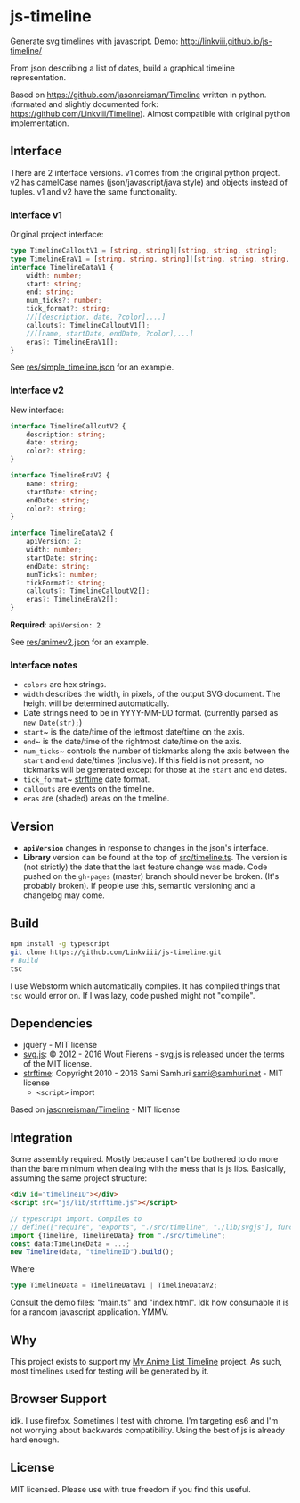 # js-timeline
Generate svg timelines with javascript. Demo: http://linkviii.github.io/js-timeline/

From json describing a list of dates, build a graphical timeline representation. 

Based on https://github.com/jasonreisman/Timeline written in python. (formated and slightly documented fork: https://github.com/Linkviii/Timeline). Almost compatible with original python implementation.


## Interface
There are 2 interface versions. v1 comes from the original python project. v2 has camelCase names (json/javascript/java style) and objects instead of tuples. v1 and v2 have the same functionality.

### Interface v1
Original project interface:

```TypeScript
type TimelineCalloutV1 = [string, string]|[string, string, string];
type TimelineEraV1 = [string, string, string]|[string, string, string, string];
interface TimelineDataV1 {
    width: number;
    start: string;
    end: string;
    num_ticks?: number;
    tick_format?: string;
    //[[description, date, ?color],...]
    callouts?: TimelineCalloutV1[];
    //[[name, startDate, endDate, ?color],...]
    eras?: TimelineEraV1[];
}
```
See [res/simple_timeline.json](res/simple_timeline.json) for an example.

### Interface v2
New interface:

```TypeScript
interface TimelineCalloutV2 {
    description: string;
    date: string;
    color?: string;
}

interface TimelineEraV2 {
    name: string;
    startDate: string;
    endDate: string;
    color?: string;
}

interface TimelineDataV2 {
    apiVersion: 2; 
    width: number;
    startDate: string;
    endDate: string;
    numTicks?: number;
    tickFormat?: string;
    callouts?: TimelineCalloutV2[];
    eras?: TimelineEraV2[];
}
````

**Required**: `apiVersion: 2`

See [res/animev2.json](res/animev2.json) for an example.

### Interface notes
* `colors` are hex strings.
* `width` describes the width, in pixels, of the output SVG document.  The height will be determined automatically.
* Date strings need to be in YYYY-MM-DD format. (currently parsed as `new Date(str);`)
* `start`~ is the date/time of the leftmost date/time on the axis.
* `end`~ is the date/time of the rightmost date/time on the axis.
* `num_ticks`~ controls the number of tickmarks along the axis between the `start` and `end` date/times (inclusive).  If this field is not present, no tickmarks will be generated except for those at the `start` and `end` dates.
* `tick_format`~ [strftime](https://github.com/samsonjs/strftime#supported-specifiers) date format. 
* `callouts` are events on the timeline.
* `eras` are (shaded) areas on the timeline.

## Version
* **`apiVersion`** changes in response to changes in the json's interface.
* **Library** version can be found at the top of [src/timeline.ts](src/timeline.ts). The version is (not strictly) the date that the last feature change was made. Code pushed on the `gh-pages` (master) branch should never be broken. (It's probably broken). If people use this, semantic versioning and a changelog may come. 

## Build
```Bash
npm install -g typescript
git clone https://github.com/Linkviii/js-timeline.git
# Build
tsc
```

I use Webstorm which automatically compiles. It has compiled things that `tsc` would error on. If I was lazy, code pushed might not "compile".

## Dependencies 
* jquery - MIT license
* [svg.js](http://svgjs.com/): © 2012 - 2016 Wout Fierens - svg.js is released under the terms of the MIT license. 
* [strftime](https://github.com/samsonjs/strftime): Copyright 2010 - 2016 Sami Samhuri sami@samhuri.net - MIT license
  * `<script>` import
  
Based on [jasonreisman/Timeline](https://github.com/jasonreisman/Timeline) - MIT license
  
## Integration 
Some assembly required. Mostly because I can't be bothered to do more than the bare minimum when dealing with the mess that is js libs. Basically, assuming the same project structure:

```Html
<div id="timelineID"></div>
<script src="js/lib/strftime.js"></script>
```

```TypeScript
// typescript import. Compiles to
// define(["require", "exports", "./src/timeline", "./lib/svgjs"], function (require, exports, timeline_1, SVG) {
import {Timeline, TimelineData} from "./src/timeline"; 
const data:TimelineData = ...;
new Timeline(data, "timelineID").build();
```
Where
```TypeScript
type TimelineData = TimelineDataV1 | TimelineDataV2;
```

Consult the demo files: "main.ts" and "index.html". Idk how consumable it is for a random javascript application. YMMV.
  
## Why
This project exists to support my [My Anime List Timeline](https://github.com/Linkviii/js-animelist-timeline) project. As such, most timelines used for testing will be generated by it. 

## Browser Support
idk. I use firefox. Sometimes I test with chrome. I'm targeting es6 and I'm not worrying about backwards compatibility. Using the best of js is already hard enough. 

## License
MIT licensed. Please use with true freedom if you find this useful. 
